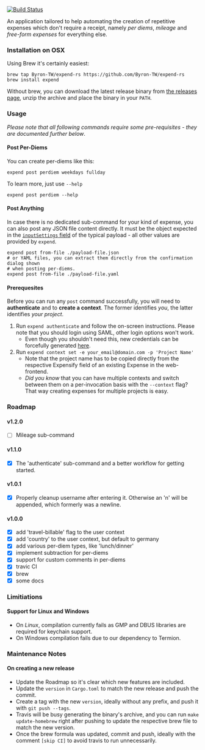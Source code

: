 [![Build Status](https://travis-ci.org/Byron-TW/expend-rs.svg?branch=master)](https://travis-ci.org/Byron-TW/expend-rs)


An application tailored to help automating the creation of repetitive expenses which don't require a receipt, namely *per diems*, *mileage* and *free-form expenses* for everything else.

### Installation on OSX

Using Brew it's certainly easiest:
```
brew tap Byron-TW/expend-rs https://github.com/Byron-TW/expend-rs
brew install expend
```

Without brew, you can download the latest release binary from [the releases page](https://github.com/Byron-TW/expend-rs/releases), unzip the archive and
place the binary in your `PATH`.

### Usage

_Please note that all following commands require some pre-requisites - they are documented further below_.

#### Post Per-Diems
You can create per-diems like this:

```
expend post perdiem weekdays fullday
```

To learn more, just use `--help`
```
expend post perdiem --help
```

#### Post Anything 

In case there is no dedicated sub-command for your kind of expense, you can also post any JSON file content directly. It must be the object expected in the [`inputSettings` field](https://integrations.expensify.com/Integration-Server/doc/#expense-creator) of the typical payload - all other values are provided by
`expend`.

```
expend post from-file ./payload-file.json
# or YAML files, you can extract them directly from the confirmation dialog shown
# when posting per-diems.
expend post from-file ./payload-file.yaml
```

#### Prerequesites

Before you can run any `post` command successfully, you will need to **authenticate** and to **create a context**. The former identifies _you_, the latter
identifies _your project_.

 1. Run `expend authenticate` and follow the on-screen instructions. Please note that you should login
    using SAML, other login options won't work.
    * Even though you shouldn't need this, new credentials can be forcefully generated [here](https://www.expensify.com/tools/integrations/?action=create).
 2. Run `expend context set -e your_email@domain.com -p 'Project Name'`
    * Note that the project name has to be copied directly from the respective Expensify field
      of an existing Expense in the web-frontend.
    * _Did you know_ that you can have multiple contexts and switch between them on a per-invocation
      basis with the `--context` flag? That way creating expenses for multiple projects is easy.

### Roadmap

#### v1.2.0

* [ ] Mileage sub-command

#### v1.1.0

* [x] The 'authenticate' sub-command and a better workflow for getting started.

#### v1.0.1

* [x] Properly cleanup username after entering it. Otherwise an 'n' will be appended, which formerly
  was a newline.

#### v1.0.0

* [x] add 'travel-billable' flag to the user context
* [x] add 'country' to the user context, but default to germany
* [x] add various per-diem types, like 'lunch/dinner'
* [x] implement subtraction for per-diems 
* [x] support for custom comments in per-diems
* [x] travic CI
* [x] brew
* [x] some docs

### Limitiations

#### Support for Linux and Windows

* On _Linux_, compilation currently fails as GMP and DBUS libraries are required for keychain support.
* On Windows compilation fails due to our dependency to Termion.

### Maintenance Notes

#### On creating a new release

* Update the Roadmap so it's clear which new features are included.
* Update the `version` in `Cargo.toml` to match the new release and push the commit.
* Create a tag with the new `version`, ideally without any prefix, and push it with `git push --tags`.
* Travis will be busy generating the binary's archive, and you can run `make update-homebrew` right after pushing
  to update the respective brew file to match the new version.
* Once the brew formula was updated, commit and push, ideally with the comment `[skip CI]` to avoid travis to run unnecessarily.
